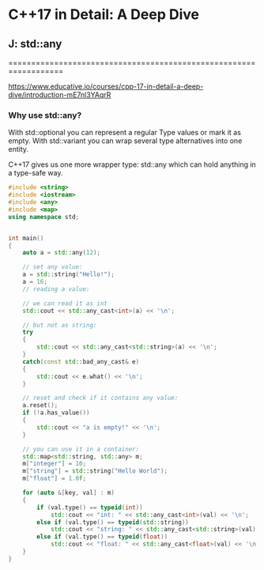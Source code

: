 # C++17 in Detail: A Deep Dive

## J: std::any
==================================================================

https://www.educative.io/courses/cpp-17-in-detail-a-deep-dive/introduction-mE7nl3YAqrR

###  Why use std::any?

With std::optional you can represent a regular Type values or mark it as empty. With std::variant you can wrap several type alternatives into one entity.

C++17 gives us one more wrapper type: std::any which can hold anything in a type-safe way.

``` c++
#include <string>
#include <iostream>
#include <any>
#include <map>
using namespace std;


int main()
{
    auto a = std::any(12);

    // set any value:
    a = std::string("Hello!");
    a = 16;
    // reading a value:

    // we can read it as int
    std::cout << std::any_cast<int>(a) << '\n';

    // but not as string:
    try
    {
        std::cout << std::any_cast<std::string>(a) << '\n';
    }
    catch(const std::bad_any_cast& e)
    {
        std::cout << e.what() << '\n';
    }

    // reset and check if it contains any value:
    a.reset();
    if (!a.has_value())
    {
        std::cout << "a is empty!" << '\n';
    }

    // you can use it in a container:
    std::map<std::string, std::any> m;
    m["integer"] = 10;
    m["string"] = std::string("Hello World");
    m["float"] = 1.0f;

    for (auto &[key, val] : m)
    {
        if (val.type() == typeid(int))
            std::cout << "int: " << std::any_cast<int>(val) << '\n';
        else if (val.type() == typeid(std::string))
            std::cout << "string: " << std::any_cast<std::string>(val) << '\n';
        else if (val.type() == typeid(float))
            std::cout << "float: " << std::any_cast<float>(val) << '\n';
    }
}
```

